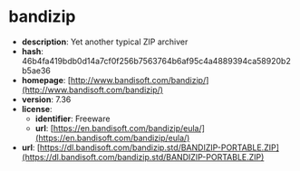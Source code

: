 # bandizip

- **description**: Yet another typical ZIP archiver
- **hash**: 46b4fa419bdb0d14a7cf0f256b7563764b6af95c4a4889394ca58920b2b5ae36
- **homepage**: [http://www.bandisoft.com/bandizip/](http://www.bandisoft.com/bandizip/)
- **version**: 7.36
- **license**:
  - **identifier**: Freeware
  - **url**: [https://en.bandisoft.com/bandizip/eula/](https://en.bandisoft.com/bandizip/eula/)
- **url**: [https://dl.bandisoft.com/bandizip.std/BANDIZIP-PORTABLE.ZIP](https://dl.bandisoft.com/bandizip.std/BANDIZIP-PORTABLE.ZIP)

